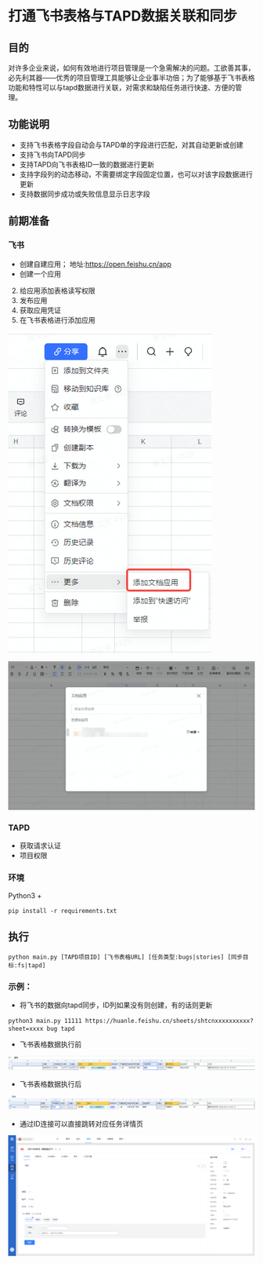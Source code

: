 
# 打通飞书表格与TAPD数据关联和同步
## 目的
对许多企业来说，如何有效地进行项目管理是一个急需解决的问题。工欲善其事，必先利其器——优秀的项目管理工具能够让企业事半功倍；为了能够基于飞书表格功能和特性可以与tapd数据进行关联，对需求和缺陷任务进行快速、方便的管理。

## 功能说明
- 支持飞书表格字段自动会与TAPD单的字段进行匹配，对其自动更新或创建
- 支持飞书向TAPD同步
- 支持TAPD向飞书表格ID一致的数据进行更新
- 支持字段列的动态移动，不需要绑定字段固定位置，也可以对该字段数据进行更新
- 支持数据同步成功或失败信息显示日志字段

## 前期准备
### 飞书
- 创建自建应用； 地址:https://open.feishu.cn/app
- 创建一个应用
2. 给应用添加表格读写权限
3. 发布应用
4. 获取应用凭证
5. 在飞书表格进行添加应用

![image-20220812154355711](static/image-20220812154355711.png)

![image-20220812154518587](static/image-20220812154518587.png)


### TAPD

- 获取请求认证
- 项目权限

### 环境
Python3 +
```
pip install -r requirements.txt
```
## 执行
```
python main.py [TAPD项目ID] [飞书表格URL] [任务类型:bugs|stories] [同步目标:fs|tapd]
```
### 示例：
- 将飞书的数据向tapd同步，ID列如果没有则创建，有的话则更新
```
python3 main.py 11111 https://huanle.feishu.cn/sheets/shtcnxxxxxxxxxx?sheet=xxxx bug tapd
```

- 飞书表格数据执行前

![image-20220812160203517](static/image-20220812160203517.png)

- 飞书表格数据执行后

![image-20220812160310846](static/image-20220812160310846.png)

- 通过ID连接可以直接跳转对应任务详情页

![image-20220812155557591](static/image-20220812155557591.png)

